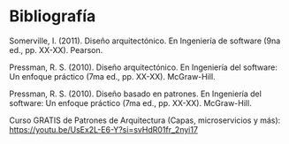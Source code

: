 # Bibliografía

Somerville, I. (2011). Diseño arquitectónico. En Ingeniería de software (9na ed., pp. XX-XX). Pearson.

Pressman, R. S. (2010). Diseño arquitectónico. En Ingeniería del software: Un enfoque práctico (7ma ed., pp. XX-XX). McGraw-Hill.

Pressman, R. S. (2010). Diseño basado en patrones. En Ingeniería del software: Un enfoque práctico (7ma ed., pp. XX-XX). McGraw-Hill.

Curso GRATIS de Patrones de Arquitectura (Capas, microservicios y más): https://youtu.be/UsEx2L-E6-Y?si=svHdR01fr_2nyi17
